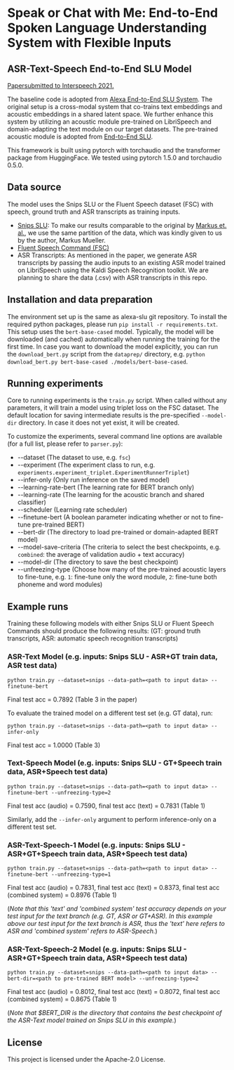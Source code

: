 # Speak or Chat with Me: End-to-End Spoken Language Understanding System with Flexible Inputs

## ASR-Text-Speech End-to-End SLU Model

[Papersubmitted to Interspeech 2021.](https://arxiv.org/abs/2104.05752) 

The baseline code is adopted from [Alexa End-to-End SLU System](https://github.com/alexa/alexa-end-to-end-slu). 
The original setup is a cross-modal system that co-trains text embeddings and acoustic embeddings in a shared latent space.
We further enhance this system by utilizing an acoustic module pre-trained on LibriSpeech and domain-adapting the text module on our target datasets. The pre-trained acoustic module is adopted from [End-to-End SLU](https://github.com/lorenlugosch/end-to-end-SLU).

This framework is built using pytorch with torchaudio and the transformer package from HuggingFace.
We tested using pytorch 1.5.0 and torchaudio 0.5.0.

## Data source

The model uses the Snips SLU or the Fluent Speech dataset (FSC) with speech, ground truth and ASR transcripts as training inputs.
- [Snips SLU](https://arxiv.org/pdf/1810.12735.pdf): 
To make our results comparable to the original by [Markus et. al.](https://github.com/alexa/alexa-end-to-end-slu), we use the same partition of the data, which was kindly given to us by the author, Markus Mueller.
- [Fluent Speech Command (FSC)](https://zenodo.org/record/3509828#.YH8fauhKhPZ)
- ASR Transcripts: 
As mentioned in the paper, we generate ASR transcripts by passing the audio inputs to an existing ASR model trained on LibriSpeech using the Kaldi Speech Recognition toolkit. We are planning to share the data (.csv) with ASR transcripts in this repo.

## Installation and data preparation

The environment set up is the same as alexa-slu git repository.
To install the required python packages, please run `pip install -r requirements.txt`. This setup uses the `bert-base-cased` model.
Typically, the model will be downloaded (and cached) automatically when running the training for the first time.
In case you want to download the model explicitly, you can run the `download_bert.py` script from the `dataprep/` directory,
e.g. `python download_bert.py bert-base-cased ./models/bert-base-cased`. 

## Running experiments

Core to running experiments is the `train.py` script.
When called without any parameters, it will train a model using triplet loss on the FSC dataset.
The default location for saving intermediate results is the pre-specified `--model-dir` directory.
In case it does not yet exist, it will be created.

To customize the experiments, several command line options are available (for a full list, please refer to `parser.py`):

* --dataset (The dataset to use, e.g. `fsc`)
* --experiment (The experiment class to run, e.g. `experiments.experiment_triplet.ExperimentRunnerTriplet`)
* --infer-only (Only run inference on the saved model)
* --learning-rate-bert (The learning rate for BERT branch only)
* --learning-rate (The learning for the acoustic branch and shared classifier)
* --scheduler (Learning rate scheduler)
* --finetune-bert (A boolean parameter indicating whether or not to fine-tune pre-trained BERT)
* --bert-dir (The directory to load pre-trained or domain-adapted BERT model)
* --model-save-criteria (The criteria to select the best checkpoints, e.g. `combined`: the average of validation audio + text accuracy)
* --model-dir (The directory to save the best checkpoint)
* --unfreezing-type (Choose how many of the pre-trained acoustic layers to fine-tune, e.g. `1`: fine-tune only the word module, `2`: fine-tune both phoneme and word modules)

## Example runs

Training these following models with either Snips SLU or Fluent Speech Commands should produce the following results:
(GT: ground truth transcripts, ASR: automatic speech recognition transcripts)


### ASR-Text Model (e.g. inputs: Snips SLU - ASR+GT train data, ASR test data)

`python train.py --dataset=snips --data-path=<path to input data> --finetune-bert` 

Final test acc = 0.7892 (Table 3 in the paper)

To evaluate the trained model on a different test set (e.g. GT data), run:

`python train.py --dataset=snips --data-path=<path to input data> --infer-only`

Final test acc = 1.0000 (Table 3)


### Text-Speech Model (e.g. inputs: Snips SLU - GT+Speech train data, ASR+Speech test data)

`python train.py --dataset=snips --data-path=<path to input data> --finetune-bert --unfreezing-type=2`

Final test acc (audio) = 0.7590, final test acc (text) = 0.7831 (Table 1)

Similarly, add the `--infer-only` argument to perform inference-only on a different test set.


### ASR-Text-Speech-1 Model (e.g. inputs: Snips SLU - ASR+GT+Speech train data, ASR+Speech test data)

`python train.py --dataset=snips --data-path=<path to input data> --finetune-bert --unfreezing-type=1`

Final test acc (audio) = 0.7831, final test acc (text) = 0.8373, final test acc (combined system) = 0.8976 (Table 1)

(*Note that this 'text' and 'combined system' test accuracy depends on your test input for the text branch (e.g. GT, ASR or GT+ASR). 
In this example above our test input for the text branch is ASR, thus the 'text' here refers to ASR and 'combined system' refers to ASR-Speech.*)


### ASR-Text-Speech-2 Model (e.g. inputs: Snips SLU - ASR+GT+Speech train data, ASR+Speech test data)

`python train.py --dataset=snips --data-path=<path to input data> --bert-dir=<path to pre-trained BERT model> --unfreezing-type=2`

Final test acc (audio) = 0.8012, final test acc (text) = 0.8072, final test acc (combined system) = 0.8675 (Table 1)

(*Note that $BERT_DIR is the directory that contains the best checkpoint of the ASR-Text model trained on Snips SLU in this example.*)


## License

This project is licensed under the Apache-2.0 License.
